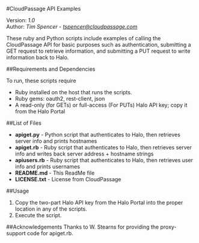 #CloudPassage API Examples

Version: *1.0*
<br />
Author: *Tim Spencer* - *tspencer@cloudpassage.com*

These ruby and Python scripts include examples of calling the CloudPassage API for basic purposes 
such as authentication, submitting a GET request to retrieve information, and submitting a PUT 
request to write information back to Halo.


##Requirements and Dependencies

To run, these scripts require

* Ruby installed on the host that runs the scripts.
* Ruby gems: oauth2, rest-client, json
* A read-only (for GETs) or full-access (For PUTs) Halo API key; copy it from the Halo Portal


##List of Files

* **apiget.py**  -  Python script that authenticates to Halo, then retrieves server info and prints hostnames
* **apiget.rb**  -  Ruby script that authenticates to Halo, then retrieves server info and writes back server address + hostname strings
* **apiusers.rb**  -  Ruby script that authenticates to Halo, then retrieves user info and prints usernames
* **README.md**  -  This ReadMe file
* **LICENSE.txt**  -  License from CloudPassage



##Usage

1. Copy the two-part Halo API key from the Halo Portal into the proper location in any of the scripts.
2. Execute the script.

##Acknowledgements
Thanks to W. Stearns for providing the proxy-support code for apiget.rb.

<!---
#CPTAGS:community-supported api-example
-->
